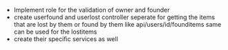 - Implement role for the validation of owner and founder
- create userfound and userlost controller seperate for getting the items that are lost by them or found by them like api/users/id/founditems same can be used for the lostitems
- create their specific services as well

